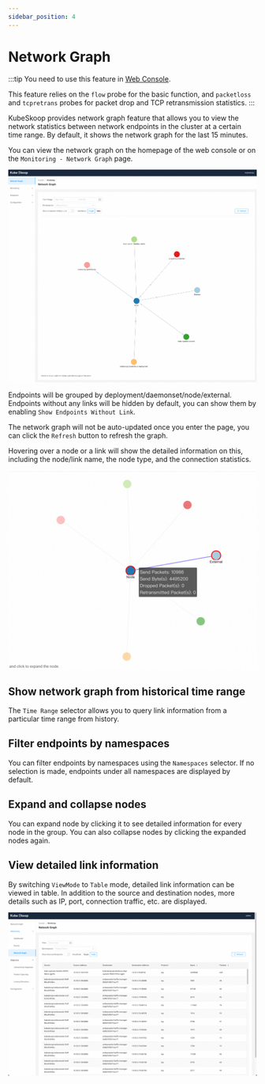 ```yaml
---
sidebar_position: 4
---
```


# Network Graph

:::tip
You need to use this feature in [Web Console](./web-console.md).

This feature relies on the `flow` probe for the basic function, and `packetloss` and `tcpretrans` probes for packet drop and TCP retransmission statistics.
:::

KubeSkoop provides network graph feature that allows you to view the network statistics between network endpoints in the cluster at a certain time range. By default, it shows the network graph for the last 15 minutes.

You can view the network graph on the homepage of the web console or on the `Monitoring - Network Graph` page.

![Network Graph](/img/network-graph.jpg)

Endpoints will be grouped by deployment/daemonset/node/external. Endpoints without any links will be hidden by default, you can show them by enabling `Show Endpoints Without Link`.

The network graph will not be auto-updated once you enter the page, you can click the `Refresh` button to refresh the graph.

Hovering over a node or a link will show the detailed information on this, including the node/link name, the node type, and the connection statistics.

![Hovering](/img/network-graph-hovering.jpg)

## Show network graph from historical time range

The `Time Range` selector allows you to query link information from a particular time range from history.

## Filter endpoints by namespaces

You can filter endpoints by namespaces using the `Namespaces` selector. If no selection is made, endpoints under all namespaces are displayed by default.

## Expand and collapse nodes

You can expand node by clicking it to see detailed information for every node in the group. You can also collapse nodes by clicking the expanded nodes again.

## View detailed link information

By switching `ViewMode` to `Table` mode, detailed link information can be viewed in table.
In addition to the source and destination nodes, more details such as IP, port, connection traffic, etc. are displayed.

![Network Graph Table](/img/network_graph_table.jpg)
